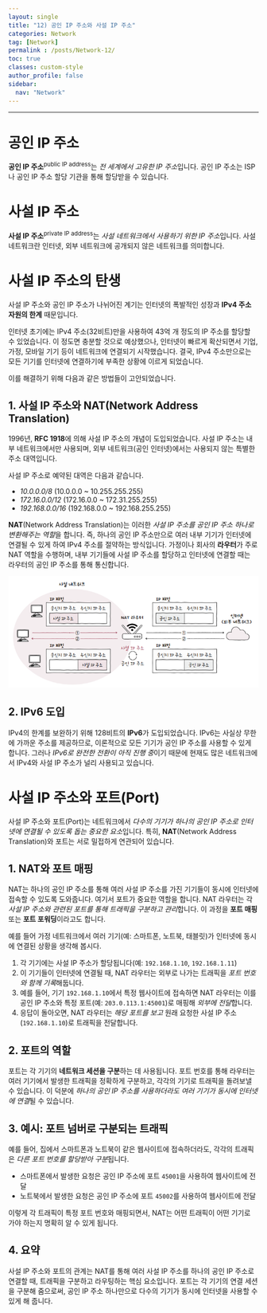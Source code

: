 ```yaml
---
layout: single
title: "12) 공인 IP 주소와 사설 IP 주소"
categories: Network
tag: [Network]
permalink : /posts/Network-12/
toc: true
classes: custom-style
author_profile: false
sidebar:
  nav: "Network"
---
```


<hr>

# 공인 IP 주소

**공인 IP 주소**<sup>public IP address</sup>는 *전 세계에서 고유한 IP 주소*입니다. 공인 IP 주소는 ISP나 공인 IP 주소 할당 기관을 통해 할당받을 수 있습니다.

# 사설 IP 주소

**사설 IP 주소**<sup>private IP address</sup>는 *사설 네트워크에서 사용하기 위한 IP 주소*입니다. 사설 네트워크란 인터넷, 외부 네트워크에 공개되지 않은 네트워크를 의미합니다.

# 사설 IP 주소의 탄생

사설 IP 주소와 공인 IP 주소가 나뉘어진 계기는 인터넷의 폭발적인 성장과 **IPv4 주소 자원의 한계** 때문입니다.

인터넷 초기에는 IPv4 주소(32비트)만을 사용하여 43억 개 정도의 IP 주소를 할당할 수 있었습니다. 이 정도면 충분할 것으로 예상했으나, 인터넷이 빠르게 확산되면서 기업, 가정, 모바일 기기 등이 네트워크에 연결되기 시작했습니다. 결국, IPv4 주소만으로는 모든 기기를 인터넷에 연결하기에 부족한 상황에 이르게 되었습니다.

이를 해결하기 위해 다음과 같은 방법들이 고안되었습니다.

## 1. 사설 IP 주소와 NAT(Network Address Translation)

1996년, **RFC 1918**에 의해 사설 IP 주소의 개념이 도입되었습니다. 사설 IP 주소는 내부 네트워크에서만 사용되며, 외부 네트워크(공인 인터넷)에서는 사용되지 않는 특별한 주소 대역입니다. 

사설 IP 주소로 예약된 대역은 다음과 같습니다.

- *10.0.0.0/8* (10.0.0.0 ~ 10.255.255.255)
- *172.16.0.0/12* (172.16.0.0 ~ 172.31.255.255)
- *192.168.0.0/16* (192.168.0.0 ~ 192.168.255.255)

**NAT**(Network Address Translation)는 이러한 *사설 IP 주소를 공인 IP 주소 하나로 변환해주는 역할*을 합니다. 즉, 하나의 공인 IP 주소만으로 여러 내부 기기가 인터넷에 연결될 수 있게 하여 IPv4 주소를 절약하는 방식입니다. 가정이나 회사의 **라우터**가 주로 NAT 역할을 수행하며, 내부 기기들에 사설 IP 주소를 할당하고 인터넷에 연결할 때는 라우터의 공인 IP 주소를 통해 통신합니다.

<p id="img_center">
  <img 
        src="../../assets/images/Network/12-01.PNG"
        alt="image"
        title="image"
  >
</p>

## 2. IPv6 도입

IPv4의 한계를 보완하기 위해 128비트의 **IPv6**가 도입되었습니다. IPv6는 사실상 무한에 가까운 주소를 제공하므로, 이론적으로 모든 기기가 공인 IP 주소를 사용할 수 있게 합니다. 그러나 *IPv6로 완전한 전환이 아직 진행 중*이기 때문에 현재도 많은 네트워크에서 IPv4와 사설 IP 주소가 널리 사용되고 있습니다.

# 사설 IP 주소와 포트(Port)

사설 IP 주소와 포트(Port)는 네트워크에서 *다수의 기기가 하나의 공인 IP 주소로 인터넷에 연결될 수 있도록 돕는 중요한 요소*입니다. 특히, **NAT**(Network Address Translation)와 포트는 서로 밀접하게 연관되어 있습니다.

## 1. NAT와 포트 매핑

NAT는 하나의 공인 IP 주소를 통해 여러 사설 IP 주소를 가진 기기들이 동시에 인터넷에 접속할 수 있도록 도와줍니다. 여기서 포트가 중요한 역할을 합니다. NAT 라우터는 각 *사설 IP 주소와 관련된 포트를 통해 트래픽을 구분하고 관리*합니다. 이 과정을 **포트 매핑** 또는 **포트 포워딩**이라고도 합니다.

예를 들어 가정 네트워크에서 여러 기기(예: 스마트폰, 노트북, 태블릿)가 인터넷에 동시에 연결된 상황을 생각해 봅시다.

1. 각 기기에는 사설 IP 주소가 할당됩니다(예: `192.168.1.10`, `192.168.1.11`)
2. 이 기기들이 인터넷에 연결될 때, NAT 라우터는 외부로 나가는 트래픽을 *포트 번호와 함께 기록*해둡니다.
3. 예를 들어, 기기 `192.168.1.10`에서 특정 웹사이트에 접속하면 NAT 라우터는 이를 공인 IP 주소와 특정 포트(예: `203.0.113.1:45001`)로 매핑해 *외부에 전달*합니다.
4. 응답이 돌아오면, NAT 라우터는 *해당 포트를 보고* 원래 요청한 사설 IP 주소(`192.168.1.10`)로 트래픽을 전달합니다.

## 2. 포트의 역할

포트는 각 기기의 **네트워크 세션을 구분**하는 데 사용됩니다. 포트 번호를 통해 라우터는 여러 기기에서 발생한 트래픽을 정확하게 구분하고, 각각의 기기로 트래픽을 돌려보낼 수 있습니다. 이 덕분에 *하나의 공인 IP 주소를 사용하더라도 여러 기기가 동시에 인터넷에 연결*될 수 있습니다.

## 3. 예시: 포트 넘버로 구분되는 트래픽

예를 들어, 집에서 스마트폰과 노트북이 같은 웹사이트에 접속하더라도, 각각의 트래픽은 *다른 포트 번호를 할당받아 구분*됩니다.

- 스마트폰에서 발생한 요청은 공인 IP 주소에 포트 `45001`을 사용하여 웹사이트에 전달
- 노트북에서 발생한 요청은 공인 IP 주소에 포트 `45002`를 사용하여 웹사이트에 전달

이렇게 각 트래픽이 특정 포트 번호와 매핑되면서, NAT는 어떤 트래픽이 어떤 기기로 가야 하는지 명확히 알 수 있게 됩니다.

## 4. 요약

사설 IP 주소와 포트의 관계는 NAT를 통해 여러 사설 IP 주소를 하나의 공인 IP 주소로 연결할 때, 트래픽을 구분하고 라우팅하는 핵심 요소입니다. 포트는 각 기기의 연결 세션을 구분해 줌으로써, 공인 IP 주소 하나만으로 다수의 기기가 동시에 인터넷을 사용할 수 있게 해 줍니다.